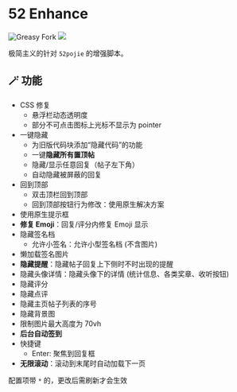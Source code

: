 # 52 Enhance

![Greasy Fork](https://img.shields.io/greasyfork/dt/469051) [![](https://img.shields.io/badge/Crazy%20Thur.-V%20me%2050-red?logo=kfc)](https://greasyfork.org/rails/active_storage/blobs/redirect/eyJfcmFpbHMiOnsibWVzc2FnZSI6IkJBaHBBaWZvIiwiZXhwIjpudWxsLCJwdXIiOiJibG9iX2lkIn19--10e04ed7ed56ae18d22cec6d675b34fd579cecab/wechat.jpeg?locale=zh-CN)

极简主义的针对 `52pojie` 的增强脚本。

## 🪄 功能

- CSS 修复
  - 悬浮栏动态透明度
  - 部分不可点击图标上光标不显示为 pointer
- 一键隐藏
  - 为旧版代码块添加“隐藏代码”的功能
  - 一键**隐藏所有置顶帖**
  - 隐藏/显示任意回复（帖子左下角）
  - 自动隐藏被屏蔽的回复
- 回到顶部
  - 双击顶栏回到顶部
  - 回到顶部按钮行为修改：使用原生解决方案
- 使用原生提示框
- **修复 Emoji**：回复/评分内修复 Emoji 显示
- 隐藏签名档
  - 允许小签名：允许小型签名档  (不含图片)
- 懒加载签名图片
- **隐藏提醒**：隐藏帖子回复上下侧时不时出现的提醒
- 隐藏头像详情：隐藏头像下的详情 (统计信息、各类奖章、收听按钮)
- 隐藏评分
- 隐藏点评
- 隐藏主页帖子列表的序号
- 隐藏背景图
- 限制图片最大高度为 70vh
- **后台自动签到**
- 快捷键
  - Enter: 聚焦到回复框
- **无限滚动**：滚动到末尾时自动加载下一页

配置项带 `*` 的，更改后需刷新才会生效
